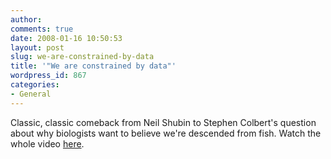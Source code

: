 ```yaml
---
author:
comments: true
date: 2008-01-16 10:50:53
layout: post
slug: we-are-constrained-by-data
title: '"We are constrained by data"'
wordpress_id: 867
categories:
- General
---
```


Classic, classic comeback from Neil Shubin to Stephen Colbert's question about why biologists want to believe we're descended from fish. Watch the whole video [here](http://onegoodmove.org/1gm/1gmarchive/2008/01/your_inner_fish.html).

